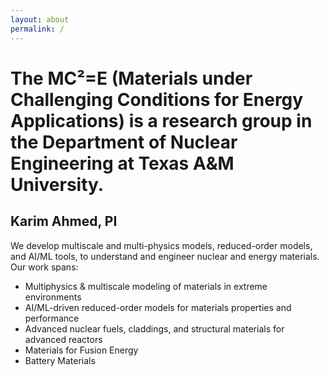 ```yaml
---
layout: about
permalink: /
---
```

# The **MC²=E (Materials under Challenging Conditions for Energy Applications)** is a research group in the Department of Nuclear Engineering at Texas A&M University.
## Karim Ahmed, PI


We develop multiscale and multi-physics models, reduced-order models, and AI/ML tools, to understand and engineer nuclear and energy materials. Our work spans:

- Multiphysics & multiscale modeling of materials in extreme environments
- AI/ML-driven reduced-order models for materials properties and performance
- Advanced nuclear fuels, claddings, and structural materials for advanced reactors
- Materials for Fusion Energy
- Battery Materials
